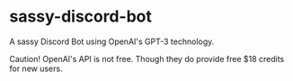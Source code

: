 # sassy-discord-bot
A sassy Discord Bot using OpenAI's GPT-3 technology.

Caution!
OpenAI's API is not free. Though they do provide free $18 credits for new users.
